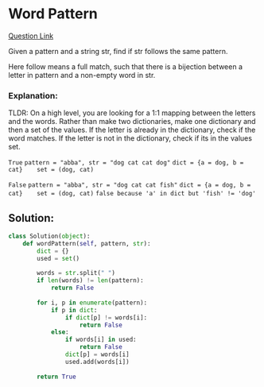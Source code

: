 # Word Pattern  

[Question Link](https://leetcode.com/problems/word-pattern/)  

Given a pattern and a string str, find if str follows the same pattern.  

Here follow means a full match, such that there is a bijection between a letter in pattern and a non-empty word in str.  

### Explanation:
TLDR: On a high level, you are looking for a 1:1 mapping between the letters and the words. Rather than make two dictionaries, make one dictionary and then a set of the values. If the letter is already in the dictionary, check if the word matches. If the letter is not in the dictionary, check if its in the values set.

```True```
```pattern = "abba", str = "dog cat cat dog"```
```dict = {a = dog, b = cat}    set = (dog, cat)```

```False```
```pattern = "abba", str = "dog cat cat fish"```
```dict = {a = dog, b = cat}    set = (dog, cat)```
```false because 'a' in dict but 'fish' != 'dog'```

## Solution:
```Python
class Solution(object):
    def wordPattern(self, pattern, str):
        dict = {}
        used = set()
        
        words = str.split(" ")
        if len(words) != len(pattern):
            return False
        
        for i, p in enumerate(pattern):
            if p in dict:
                if dict[p] != words[i]:
                    return False
            else:
                if words[i] in used:
                    return False
                dict[p] = words[i]
                used.add(words[i])
            
        return True
```
